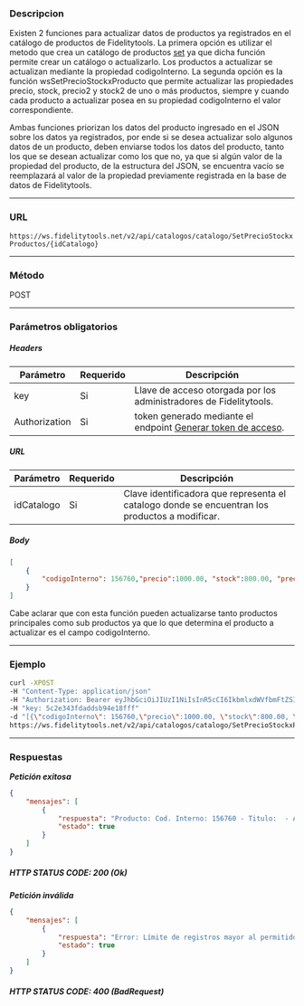 ### Descripcion
Existen 2 funciones para actualizar datos de productos ya registrados en el catálogo de productos de
Fidelitytools.
La primera opción es utilizar el metodo que crea un catálogo de productos [set](https://github.com/bebeto-fidelitytools/FidelitytoolsWS/blob/master/docs/catalogos/set.md) ya que dicha función permite crear un catálogo o actualizarlo.
Los productos a actualizar se actualizan mediante la propiedad codigoInterno.
La segunda opción es la función wsSetPrecioStockxProducto que permite actualizar las propiedades
precio, stock, precio2 y stock2 de uno o más productos, siempre y cuando cada producto a actualizar posea
en su propiedad codigoInterno el valor correspondiente.

Ambas funciones priorizan los datos del producto ingresado en el JSON sobre los datos ya
registrados, por ende si se desea actualizar solo algunos datos de un producto, deben enviarse todos los
datos del producto, tanto los que se desean actualizar como los que no, ya que si algún valor de la
propiedad del producto, de la estructura del JSON, se encuentra vacío se reemplazará al valor de la
propiedad previamente registrada en la base de datos de Fidelitytools.
___

### URL
` https://ws.fidelitytools.net/v2/api/catalogos/catalogo/SetPrecioStockxProductos/{idCatalogo} `
___

### Método
POST
___
### Parámetros obligatorios

##### Headers

|Parámetro |Requerido |Descripción                 |
|----------|----------|----------------------------|
| key         | Si		 | Llave de acceso otorgada por los administradores de Fidelitytools. |
| Authorization       | Si		 | token generado mediante el endpoint [Generar token de acceso](https://github.com/bebeto-fidelitytools/FidelitytoolsWS/blob/master/docs/autenticaci%C3%B3n.md). |

##### URL

|Parámetro |Requerido |Descripción                 |
|----------|----------|----------------------------|
| idCatalogo | Si | Clave identificadora que representa el catalogo donde se encuentran los productos a modificar.|
##### Body
```json
[
    {
        "codigoInterno": 156760,"precio":1000.00, "stock":800.00, "precio2":500, "stock2":100.00
	}
]
```
Cabe aclarar que con esta función pueden actualizarse tanto productos principales como sub
productos ya que lo que determina el producto a actualizar es el campo codigoInterno.
___
### Ejemplo
```bash
curl -XPOST 
-H "Content-Type: application/json" 
-H "Authorization: Bearer eyJhbGciOiJIUzI1NiIsInR5cCI6IkbmlxdWVfbmFtZSI6InVzZXJb25maWciLCJuYmYiOjE1NTYxMTk0MNjIwNTgwNywiaWF0IjoxNTU2MTE5NDA3LCJpczovL3dzLmZpZGVsaXR5dG9vbHMubmV0L3YyIiwiYXVkIjoiaHa2U2asdasdy5maWRlbGl0eXRvb2xzLm5ldC92MiJ9RDDpMHEB4SsmY0j87OcS5mbxe2XxSAY" 
-H "key: 5c2e343fdaddsb94e18fff" 
-d "[{\"codigoInterno\": 156760,\"precio\":1000.00, \"stock\":800.00, \"precio2\":500, \"stock2\":100.00}]" 
https://ws.fidelitytools.net/v2/api/catalogos/catalogo/SetPrecioStockxProductos/NzI5OQ
```
___
### Respuestas
***Petición exitosa***
```json
{
    "mensajes": [
        {
            "respuesta": "Producto: Cod. Interno: 156760 - Titulo:  - Actualización Exitosa.",
            "estado": true
        }
    ]
}
```

##### HTTP STATUS CODE: 200 (Ok)

***Petición inválida***
```json
{
    "mensajes": [
        {
            "respuesta": "Error: Límite de registros mayor al permitido",
            "estado": true
        }
    ]
}
```

##### HTTP STATUS CODE: 400 (BadRequest)
